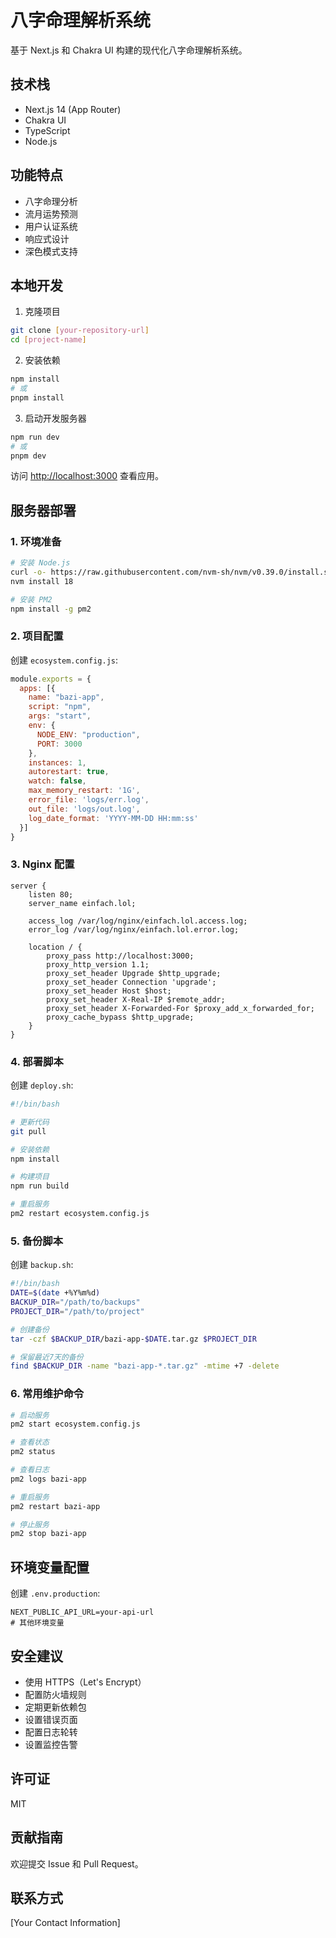# 八字命理解析系统

基于 Next.js 和 Chakra UI 构建的现代化八字命理解析系统。

## 技术栈

- Next.js 14 (App Router)
- Chakra UI
- TypeScript
- Node.js

## 功能特点

- 八字命理分析
- 流月运势预测
- 用户认证系统
- 响应式设计
- 深色模式支持

## 本地开发

1. 克隆项目
```bash
git clone [your-repository-url]
cd [project-name]
```

2. 安装依赖
```bash
npm install
# 或
pnpm install
```

3. 启动开发服务器
```bash
npm run dev
# 或
pnpm dev
```

访问 [http://localhost:3000](http://localhost:3000) 查看应用。

## 服务器部署

### 1. 环境准备

```bash
# 安装 Node.js
curl -o- https://raw.githubusercontent.com/nvm-sh/nvm/v0.39.0/install.sh | bash
nvm install 18

# 安装 PM2
npm install -g pm2
```

### 2. 项目配置

创建 `ecosystem.config.js`:
```javascript
module.exports = {
  apps: [{
    name: "bazi-app",
    script: "npm",
    args: "start",
    env: {
      NODE_ENV: "production",
      PORT: 3000
    },
    instances: 1,
    autorestart: true,
    watch: false,
    max_memory_restart: '1G',
    error_file: 'logs/err.log',
    out_file: 'logs/out.log',
    log_date_format: 'YYYY-MM-DD HH:mm:ss'
  }]
}
```

### 3. Nginx 配置

```nginx
server {
    listen 80;
    server_name einfach.lol;

    access_log /var/log/nginx/einfach.lol.access.log;
    error_log /var/log/nginx/einfach.lol.error.log;

    location / {
        proxy_pass http://localhost:3000;
        proxy_http_version 1.1;
        proxy_set_header Upgrade $http_upgrade;
        proxy_set_header Connection 'upgrade';
        proxy_set_header Host $host;
        proxy_set_header X-Real-IP $remote_addr;
        proxy_set_header X-Forwarded-For $proxy_add_x_forwarded_for;
        proxy_cache_bypass $http_upgrade;
    }
}
```

### 4. 部署脚本

创建 `deploy.sh`:
```bash
#!/bin/bash

# 更新代码
git pull

# 安装依赖
npm install

# 构建项目
npm run build

# 重启服务
pm2 restart ecosystem.config.js
```

### 5. 备份脚本

创建 `backup.sh`:
```bash
#!/bin/bash
DATE=$(date +%Y%m%d)
BACKUP_DIR="/path/to/backups"
PROJECT_DIR="/path/to/project"

# 创建备份
tar -czf $BACKUP_DIR/bazi-app-$DATE.tar.gz $PROJECT_DIR

# 保留最近7天的备份
find $BACKUP_DIR -name "bazi-app-*.tar.gz" -mtime +7 -delete
```

### 6. 常用维护命令

```bash
# 启动服务
pm2 start ecosystem.config.js

# 查看状态
pm2 status

# 查看日志
pm2 logs bazi-app

# 重启服务
pm2 restart bazi-app

# 停止服务
pm2 stop bazi-app
```

## 环境变量配置

创建 `.env.production`:
```env
NEXT_PUBLIC_API_URL=your-api-url
# 其他环境变量
```

## 安全建议

- 使用 HTTPS（Let's Encrypt）
- 配置防火墙规则
- 定期更新依赖包
- 设置错误页面
- 配置日志轮转
- 设置监控告警

## 许可证

MIT

## 贡献指南

欢迎提交 Issue 和 Pull Request。

## 联系方式

[Your Contact Information]
